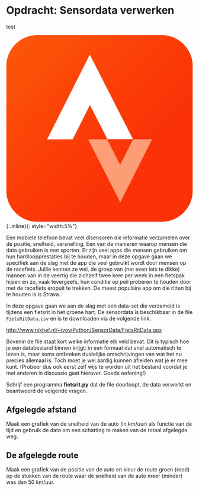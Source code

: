 # Opdracht: Sensordata verwerken 
    
test

![](StravaLogo.png){:.inline}{: style="width:5%"}

Een mobiele telefoon bevat veel dlsensoren die informatie verzamelen over de positie, snelheid, versnelling. Een van de manieren waarop mensen die data gebruiken is met sporten. Er zijn veel apps die mensen gebruiken om hun hardloopprestaties bij te houden, maar in deze opgave gaan we specifiek aan de slag met de app die veel gebruikt wordt door mensen op de racefiets. Jullie kennen ze wel, de groep van (net even iets te dikke) mannen van in de veertig die zichzelf twee keer per week in een fietspak hijsen en zo, vaak tevergeefs, hun conditie op peil proberen te houden door met de racefiets eropuit te trekken. De meest populaire app om die ritten bij te houden is is Strava.

In deze opgave gaan we aan de slag met een data-set die verzameld is tijdens een fietsrit in het groene hart. De sensordata is beschikbaar in de file `FietsRitData.csv` en is te downloaden  via de volgende link:

<http://www.nikhef.nl/~ivov/Python/SensorData/FietsRitData.gpx>

Bovenin de file staat kort welke informatie elk veld bevat. Dit is typisch hoe je een databestand binnen krijgt: in een formaat dat snel automatisch te lezen is, maar soms ontbreken duidelijke omschrijvingen van wat het nu precies allemaal is. Toch moet je wel aardig kunnen afleiden wat je er mee kunt. (Probeer dus ook eerst zelf wijs te worden uit het bestand voordat je met anderen in discussie gaat hierover. Goede oefening!)

Schrijf een programma **fietsrit.py** dat de file doorloopt, de data verwerkt en beantwoord de volgende vragen.

## Afgelegde afstand

Maak een grafiek van de snelheid van de auto (in km/uur) als functie van de tijd en gebruik de data om een schatting te maken van de totaal afgelegde weg.

## De afgelegde route

Maak een grafiek van de positie van de auto en kleur de route groen (rood) op de stukken van de route waar de snelheid van de auto meer (minder) was dan 50 km/uur.
